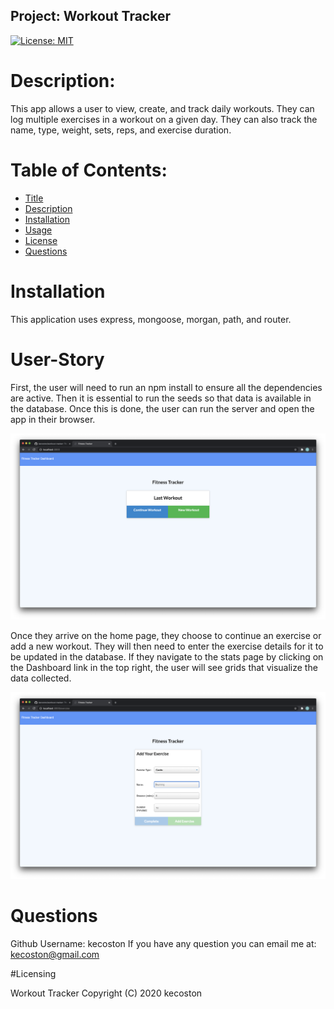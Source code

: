 
  ## Project: Workout Tracker
[![License: MIT](https://img.shields.io/badge/License-MIT-yellow.svg)](https://opensource.org/licenses/MIT)


  # Description: 
  This app allows a user to view, create, and track daily workouts. They can log multiple exercises in a workout on a given day. They can also track the name, type, weight, sets, reps, and exercise duration.
  
  # Table of Contents:
  
  * [Title](#Project)
  * [Description](#Description)
  * [Installation](#Installation) 
  * [Usage](#User-Story)
  * [License](#License)
  * [Questions](#Questions)

  # Installation 
  This application uses express, mongoose, morgan, path, and router.

  # User-Story 
  First, the user will need to run an npm install to ensure all the dependencies are active. Then it is essential to run the seeds so that data is available in the database. Once this is done, the user can run the server and open the app in their browser.
  
  ![homepage](public/images/fitness-tracker-homepage.jpg)

  Once they arrive on the home page, they choose to continue an exercise or add a new workout. They will then need to enter the exercise details for it to be updated in the database. If they navigate to the stats page by clicking on the Dashboard link in the top right, the user will see grids that visualize the data collected. 

  ![data-input](public/images/fitness-tracker-data-input.jpg)


  # Questions 
  Github Username: kecoston If you have any question you can email me at: kecoston@gmail.com

  #Licensing

  Workout Tracker  Copyright (C) 2020 kecoston

  